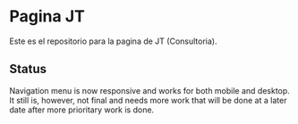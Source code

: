 # Pagina JT

Este es el repositorio para la pagina de JT (Consultoria).


## Status

Navigation menu is now responsive and works for both mobile and desktop. It still is, however, not final and needs more work that will be done at a later date after more prioritary work is done.
